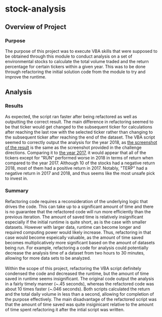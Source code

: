 # stock-analysis
## Overview of Project
### Purpose
The purpose of this project was to execute VBA skills that were supposed to be obtained through this module to conduct analysis on a set of environmental stocks to calculate the total volume traded and the return percentage for certain tickers within a given year. This was to be done through refactoring the initial solution code from the module to try and improve the runtime.
## Analysis
### Results
As expected, the script ran faster after being refactored as well as outputting the correct result. The main difference in refactoring seemed to be that ticker would get changed to the subsequent ticker for calculations after reaching the last row with the selected ticker rather than changing to the subsequent ticker after reaching the end of the dataset. The VBA script seemed to correctly output the analysis for the year 2018, as [the screenshot of the result](/resources/VBA_Challenge_2018.png) is the same as the screenshot provided in the challenge directions. Comparing it to [the year 2017](/resources/VBA_Challenge_2017.png), it would appear that all of the tickers except for "RUN" performed worse in 2018 in terms of return when compared to the year 2017. Although 10 of the stocks had a negative return 2018, most of them had a positive return in 2017. Notably, "TERP" had a negative return in 2017 and 2018, and thus seems like the most unsafe pick to invest in.
### Summary
Refactoring code requires a reconsideration of the underlying logic that drives the code. This can take up to a significant amount of time and there is no guarantee that the refactored code will run more efficiently than the previous iteration. The amount of saved time is relatively insignificant especially if the initial runtime is quite short, as is the case with smaller datasets. However with larger data, runtime can become longer and required computing power would likely increase. Thus, refactoring in that case would become espeically valuable, as the amount of time saved becomes multiplicatively more significant based on the amount of datasets being run. For example, refactoring a code for analysis could potentially decrease the analysis time of a dataset from two hours to 30 minutes, allowing for more data sets to be analyzed.
<br> <br>
Within the scope of this project, refactoring the VBA script definitely condensed the code and decreased the runtime, but the amount of time saved in runtime seems insignificant. The original code output the analysis in a fairly timely manner (~.45 seconds), whereas the refactored code was about 10 times faster (~.046 seconds). Both scripts calculated the return and the total daily volume in less than a second, allowing for completion of the purpose effectively. The main disadvantage of the refactored script was that the amount of time saved was quite insiginicant relative to the amount of time spent refactoring it after the intial script was written.
